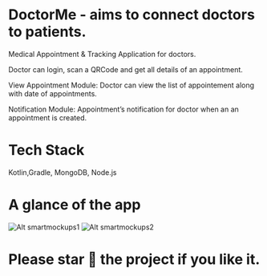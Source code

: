 # DoctorMe - aims to connect doctors to patients.

Medical Appointment & Tracking Application for doctors.

Doctor can login, scan a QRCode and get all details of an appointment.

View Appointment Module: Doctor can view the list of appointement along with date of appointments.

Notification Module: Appointment’s notification for doctor when an an appointment is created.

# Tech Stack

Kotlin,Gradle, MongoDB, Node.js

# A glance of the app

![Alt smartmockups1](patient-management-app/app/src/main/res/drawable/smartmockups_2.png)
![Alt smartmockups2](patient-management-app/app/src/main/res/drawable/smartmockups_1.png)


# Please star :star2: the project if you like it.
